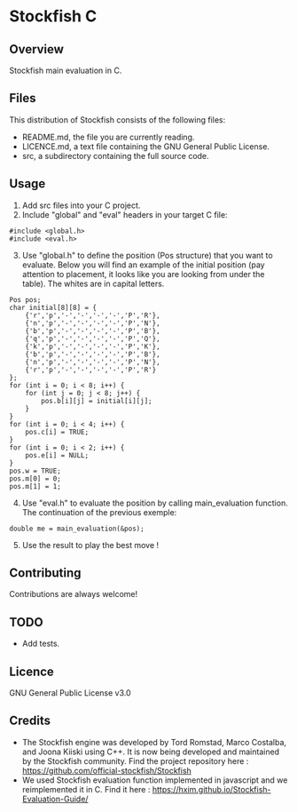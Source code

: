 # Stockfish C
## Overview
Stockfish main evaluation in C.
## Files
This distribution of Stockfish consists of the following files:
- README.md, the file you are currently reading.
- LICENCE.md, a text file containing the GNU General Public License.
- src, a subdirectory containing the full source code.
## Usage
1. Add src files into your C project.
2. Include "global" and "eval" headers in your target C file:
```
#include <global.h>
#include <eval.h>
```
3. Use "global.h" to define the position (Pos structure) that you want to evaluate. Below you will find an example of the initial position (pay attention to placement, it looks like you are looking from under the table). The whites are in capital letters.
```
Pos pos;
char initial[8][8] = {
    {'r','p','-','-','-','-','P','R'},
    {'n','p','-','-','-','-','P','N'},
    {'b','p','-','-','-','-','P','B'},
    {'q','p','-','-','-','-','P','Q'},
    {'k','p','-','-','-','-','P','K'},
    {'b','p','-','-','-','-','P','B'},
    {'n','p','-','-','-','-','P','N'},
    {'r','p','-','-','-','-','P','R'}
};
for (int i = 0; i < 8; i++) {
    for (int j = 0; j < 8; j++) {
        pos.b[i][j] = initial[i][j];
    }
}
for (int i = 0; i < 4; i++) {
    pos.c[i] = TRUE;
}
for (int i = 0; i < 2; i++) {
    pos.e[i] = NULL;
}
pos.w = TRUE;
pos.m[0] = 0;
pos.m[1] = 1;
```
4. Use "eval.h" to evaluate the position by calling main_evaluation function. The continuation of the previous exemple:
```
double me = main_evaluation(&pos);
```
5. Use the result to play the best move !
## Contributing
Contributions are always welcome!
## TODO
- Add tests.
## Licence
GNU General Public License v3.0
## Credits
- The Stockfish engine was developed by Tord Romstad, Marco Costalba, and Joona Kiiski using C++. It is now being developed and maintained by the Stockfish community. Find the project repository here : https://github.com/official-stockfish/Stockfish
- We used Stockfish evaluation function implemented in javascript and we reimplemented it in C. Find it here : https://hxim.github.io/Stockfish-Evaluation-Guide/
